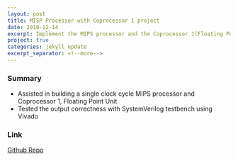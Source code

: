 ```yaml
---
layout: post
title: MISP Processor with Coprocessor 1 project
date: 2018-12-14
excerpt: Implement the MIPS processor and the Coprocessor 1(Floating Point Unit)
project: true
categories: jekyll update
excerpt_separator: <!--more-->
---
```


### Summary
- Assisted in building a single clock cycle MIPS processor and Coprocessor 1, Floating Point Unit
- Tested the output correctness with SystemVerilog testbench using Vivado 

### Link
[Github Repo](https://github.com/kinming92/MISP-FPU-Processor)